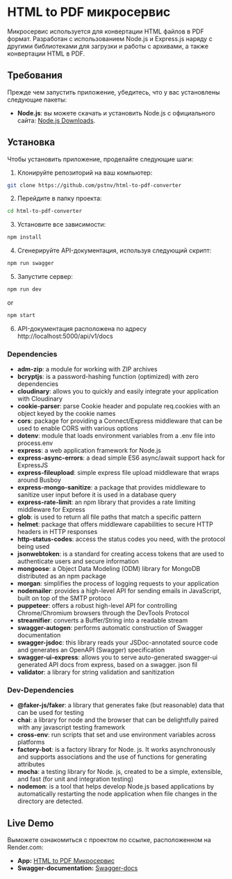 # HTML to PDF микросервис

Микросервис используется для конвертации HTML файлов в PDF формат. Разработан с использованием Node.js и Express.js наряду с другими библиотеками для загрузки и работы с архивами, а также конвертации HTML в PDF.

## Требования

Прежде чем запустить приложение, убедитесь, что у вас установлены следующие пакеты:

- **Node.js**: вы можете скачать и установить Node.js с официального сайта: [Node.js Downloads](https://nodejs.org/en/download/).

## Установка

Чтобы установить приложение, проделайте следующие шаги:

1. Клонируйте репозиторий на ваш компьютер:

```bash
git clone https://github.com/pstnv/html-to-pdf-converter
```

2. Перейдите в папку проекта:

```bash
cd html-to-pdf-converter
```

3. Установите все зависимости:

```bash
npm install
```

4. Сгенерируйте API-документация, используя следующий скрипт:

```bash
npm run swagger
```

5. Запустите сервер:

```bash
npm run dev
```
or 
```bash
npm start
```

6. API-документация расположена по адресу http://localhost:5000/api/v1/docs

### Dependencies
- **adm-zip**: a module for working with ZIP archives
- **bcryptjs**: is a password-hashing function (optimized) with zero dependencies
- **cloudinary**: allows you to quickly and easily integrate your application with Cloudinary
- **cookie-parser**: parse Cookie header and populate req.cookies with an object keyed by the cookie names
- **cors**: package for providing a Connect/Express middleware that can be used to enable CORS with various options
- **dotenv**:  module that loads environment variables from a .env file into process.env
- **express**:  a web application framework for Node.js
- **express-async-errors**:  a dead simple ES6 async/await support hack for ExpressJS
- **express-fileupload**:  simple express file upload middleware that wraps around Busboy
- **express-mongo-sanitize**: a package that provides middleware to sanitize user input before it is used in a database query
- **express-rate-limit**: an npm library that provides a rate limiting middleware for Express
- **glob**: is used to return all file paths that match a specific pattern
- **helmet**: package that offers middleware capabilities to secure HTTP headers in HTTP responses
- **http-status-codes**: access the status codes you need, with the protocol being used
- **jsonwebtoken**: is a standard for creating access tokens that are used to authenticate users and secure information
- **mongoose**: a Object Data Modeling (ODM) library for MongoDB distributed as an npm package
- **morgan**: simplifies the process of logging requests to your application
- **nodemailer**:  provides a high-level API for sending emails in JavaScript, built on top of the SMTP protoco
- **puppeteer**: offers a robust high-level API for controlling Chrome/Chromium browsers through the DevTools Protocol
- **streamifier**: converts a Buffer/String into a readable stream
- **swagger-autogen**: performs automatic construction of Swagger documentation
- **swagger-jsdoc**: this library reads your JSDoc-annotated source code and generates an OpenAPI (Swagger) specification
- **swagger-ui-express**: allows you to serve auto-generated swagger-ui generated API docs from express, based on a swagger. json fil
- **validator**: a library for string validation and sanitization
### Dev-Dependencies
- **@faker-js/faker**: a library that generates fake (but reasonable) data that can be used for testing
- **chai**: a library for node and the browser that can be delightfully paired with any javascript testing framework
- **cross-env**: run scripts that set and use environment variables across platforms
- **factory-bot**: is a factory library for Node. js. It works asynchronously and supports associations and the use of functions for generating attributes
- **mocha**: a testing library for Node. js, created to be a simple, extensible, and fast (for unit and integration testing)
- **nodemon**: is a tool that helps develop Node.js based applications by automatically restarting the node application when file changes in the directory are detected.

## Live Demo

Выможете ознакомиться с проектом по ссылке, расположенном на Render.com:

- **App:** [HTML to PDF Микросервис](https://html-to-pdf-converter-rus.onrender.com)
- **Swagger-documentation:** [Swagger-docs](http://localhost:5000/api/v1/docs/)